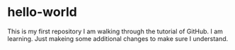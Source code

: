# hello-world
This is my first repository
I am walking through the tutorial of GitHub.
I am learning.
Just makeing some additional changes to make sure I understand.
